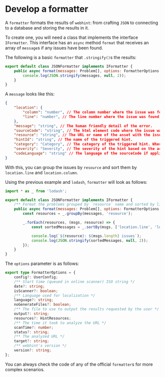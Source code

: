 # Develop a formatter

A `formatter` formats the results of `webhint`: from crafting `JSON` to
connecting to a database and storing the results in it.

To create one, you will need a class that implements the interface
`IFormatter`. This interface has an `async` method `format` that
receives an array of `message`s if any issues have been found.

The following is a basic `formatter` that `.stringify()`s the results:

<!-- eslint-disable require-await -->

```js
export default class JSONFormatter implements IFormatter {
    public async format(messages: Problem[], options: FormatterOptions = {}) {
        console.log(JSON.stringify(messages, null, 2));
    }
}
```

<!-- eslint-enable require-await -->

A `message` looks like this:

```json
{
    "location": {
        "column": "number", // The column number where the issue was found if applicable.
        "line": "number", // The line number where the issue was found if applicable.
    },
    "message": "string", // The human friendly detail of the error.
    "sourceCode": "string", // The html element code where the issue was found if applicable.
    "resource": "string", // The URL or name of the asset with the issue.
    "hintId": "string", // The name of the triggered hint.
    "category": "Category", // The category of the triggered hint. Where type `Category` is enum of values : 'accessibility', 'development', 'compatibility', 'other', 'pwa', 'performance', 'pitfalls' and 'security'.
    "severity": "Severity", // The severity of the hint based on the actual configuration. Where type `Severity` is enum of values : 'off', 'warning' and 'error'.
    "codeLanguage": "string" // The language of the sourceCode if applicable.
}
```

With this, you can group the issues by `resource` and sort them by
`location.line` and `location.column`.

Using the previous example and `lodash`, `formatter` will look as follows:

<!-- eslint-disable require-await -->

```js
import * as _ from 'lodash';

export default class JSONFormatter implements IFormatter {
    /** Format the problems grouped by `resource` name and sorted by line and column number */
    public async format(messages: Problem[], options: FormatterOptions = {}) {
        const resources = _.groupBy(messages, 'resource');

        _.forEach(resources, (msgs, resource) => {
            const sortedMessages = _.sortBy(msgs, ['location.line', 'location.column']);

            console.log(`${resource}: ${msgs.length} issues`);
            console.log(JSON.stringify(sortedMessages, null, 2));
        });
    }
}
```

<!-- eslint-enable require-await -->

The `options` parameter is as follows:

```ts
export type FormatterOptions = {
    config?: UserConfig;
    /** Start time (queued in online scanner) ISO string */
    date?: string;
    isScanner?: boolean;
    /** Language used for localization */
    language?: string;
    noGenerateFiles?: boolean;
    /** The file to use to output the results requested by the user */
    output?: string;
    resources?: HintResources;
    /** The time it took to analyze the URL */
    scanTime?: number;
    status?: string;
    /** The analyzed URL */
    target?: string;
    /** webhint's version */
    version?: string;
};
```

You can always check the code of any of the official `formatter`s for
more complex scenarios.
